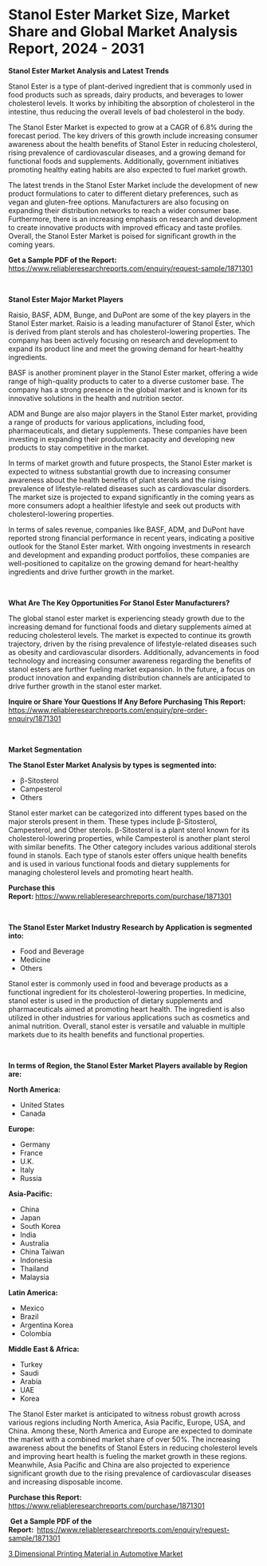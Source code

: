 <p><h1>Stanol Ester Market Size, Market Share and Global Market Analysis Report, 2024 - 2031</h1></p><p><strong>Stanol Ester Market Analysis and Latest Trends</strong></p>
<p><p>Stanol Ester is a type of plant-derived ingredient that is commonly used in food products such as spreads, dairy products, and beverages to lower cholesterol levels. It works by inhibiting the absorption of cholesterol in the intestine, thus reducing the overall levels of bad cholesterol in the body.</p><p>The Stanol Ester Market is expected to grow at a CAGR of 6.8% during the forecast period. The key drivers of this growth include increasing consumer awareness about the health benefits of Stanol Ester in reducing cholesterol, rising prevalence of cardiovascular diseases, and a growing demand for functional foods and supplements. Additionally, government initiatives promoting healthy eating habits are also expected to fuel market growth.</p><p>The latest trends in the Stanol Ester Market include the development of new product formulations to cater to different dietary preferences, such as vegan and gluten-free options. Manufacturers are also focusing on expanding their distribution networks to reach a wider consumer base. Furthermore, there is an increasing emphasis on research and development to create innovative products with improved efficacy and taste profiles. Overall, the Stanol Ester Market is poised for significant growth in the coming years.</p></p>
<p><strong>Get a Sample PDF of the Report:&nbsp;</strong> <a href="https://www.reliableresearchreports.com/enquiry/request-sample/1871301">https://www.reliableresearchreports.com/enquiry/request-sample/1871301</a></p>
<p>&nbsp;</p>
<p><strong>Stanol Ester Major Market Players</strong></p>
<p><p>Raisio, BASF, ADM, Bunge, and DuPont are some of the key players in the Stanol Ester market. Raisio is a leading manufacturer of Stanol Ester, which is derived from plant sterols and has cholesterol-lowering properties. The company has been actively focusing on research and development to expand its product line and meet the growing demand for heart-healthy ingredients.</p><p>BASF is another prominent player in the Stanol Ester market, offering a wide range of high-quality products to cater to a diverse customer base. The company has a strong presence in the global market and is known for its innovative solutions in the health and nutrition sector.</p><p>ADM and Bunge are also major players in the Stanol Ester market, providing a range of products for various applications, including food, pharmaceuticals, and dietary supplements. These companies have been investing in expanding their production capacity and developing new products to stay competitive in the market.</p><p>In terms of market growth and future prospects, the Stanol Ester market is expected to witness substantial growth due to increasing consumer awareness about the health benefits of plant sterols and the rising prevalence of lifestyle-related diseases such as cardiovascular disorders. The market size is projected to expand significantly in the coming years as more consumers adopt a healthier lifestyle and seek out products with cholesterol-lowering properties.</p><p>In terms of sales revenue, companies like BASF, ADM, and DuPont have reported strong financial performance in recent years, indicating a positive outlook for the Stanol Ester market. With ongoing investments in research and development and expanding product portfolios, these companies are well-positioned to capitalize on the growing demand for heart-healthy ingredients and drive further growth in the market.</p></p>
<p>&nbsp;</p>
<p><strong>What Are The Key Opportunities For Stanol Ester Manufacturers?</strong></p>
<p><p>The global stanol ester market is experiencing steady growth due to the increasing demand for functional foods and dietary supplements aimed at reducing cholesterol levels. The market is expected to continue its growth trajectory, driven by the rising prevalence of lifestyle-related diseases such as obesity and cardiovascular disorders. Additionally, advancements in food technology and increasing consumer awareness regarding the benefits of stanol esters are further fueling market expansion. In the future, a focus on product innovation and expanding distribution channels are anticipated to drive further growth in the stanol ester market.</p></p>
<p><strong>Inquire or Share Your Questions If Any Before Purchasing This Report:</strong> <a href="https://www.reliableresearchreports.com/enquiry/pre-order-enquiry/1871301">https://www.reliableresearchreports.com/enquiry/pre-order-enquiry/1871301</a></p>
<p>&nbsp;</p>
<p><strong>Market Segmentation</strong></p>
<p><strong>The Stanol Ester Market Analysis by types is segmented into:</strong></p>
<p><ul><li>β-Sitosterol</li><li>Campesterol</li><li>Others</li></ul></p>
<p><p>Stanol ester market can be categorized into different types based on the major sterols present in them. These types include β-Sitosterol, Campesterol, and Other sterols. β-Sitosterol is a plant sterol known for its cholesterol-lowering properties, while Campesterol is another plant sterol with similar benefits. The Other category includes various additional sterols found in stanols. Each type of stanols ester offers unique health benefits and is used in various functional foods and dietary supplements for managing cholesterol levels and promoting heart health.</p></p>
<p><strong>Purchase this Report:&nbsp;</strong><a href="https://www.reliableresearchreports.com/purchase/1871301">https://www.reliableresearchreports.com/purchase/1871301</a></p>
<p>&nbsp;</p>
<p><strong>The Stanol Ester Market Industry Research by Application is segmented into:</strong></p>
<p><ul><li>Food and Beverage</li><li>Medicine</li><li>Others</li></ul></p>
<p><p>Stanol ester is commonly used in food and beverage products as a functional ingredient for its cholesterol-lowering properties. In medicine, stanol ester is used in the production of dietary supplements and pharmaceuticals aimed at promoting heart health. The ingredient is also utilized in other industries for various applications such as cosmetics and animal nutrition. Overall, stanol ester is versatile and valuable in multiple markets due to its health benefits and functional properties.</p></p>
<p>&nbsp;</p>
<p><strong>In terms of Region, the Stanol Ester Market Players available by Region are:</strong></p>
<p>
    <p> <strong> North America: </strong>
        <ul>
            <li>United States</li>
            <li>Canada</li>
        </ul>
        </p> 
    <p> <strong> Europe: </strong>
        <ul>
            <li>Germany</li>
            <li>France</li>
            <li>U.K.</li>
            <li>Italy</li>
            <li>Russia</li>
        </ul>
        </p> 
    <p> <strong> Asia-Pacific: </strong>
        <ul>
            <li>China</li>
            <li>Japan</li>
            <li>South Korea</li>
            <li>India</li>
            <li>Australia</li>
            <li>China Taiwan</li>
            <li>Indonesia</li>
            <li>Thailand</li>
            <li>Malaysia</li>
        </ul>
        </p> 
    <p> <strong> Latin America: </strong>
        <ul>
            <li>Mexico</li>
            <li>Brazil</li>
            <li>Argentina Korea</li>
            <li>Colombia</li>
        </ul>
        </p> 
    <p> <strong> Middle East & Africa: </strong>
        <ul>
            <li>Turkey</li>
            <li>Saudi</li>
            <li>Arabia</li>
            <li>UAE</li>
            <li>Korea</li>
        </ul>
    </p>
    </p>
<p><p>The Stanol Ester market is anticipated to witness robust growth across various regions including North America, Asia Pacific, Europe, USA, and China. Among these, North America and Europe are expected to dominate the market with a combined market share of over 50%. The increasing awareness about the benefits of Stanol Esters in reducing cholesterol levels and improving heart health is fueling the market growth in these regions. Meanwhile, Asia Pacific and China are also projected to experience significant growth due to the rising prevalence of cardiovascular diseases and increasing disposable income.</p></p>
<p><strong>Purchase this Report: </strong><a href="https://www.reliableresearchreports.com/purchase/1871301">https://www.reliableresearchreports.com/purchase/1871301</a></p>
<p>&nbsp;<strong>Get a Sample PDF of the Report:&nbsp;&nbsp;</strong><a href="https://www.reliableresearchreports.com/enquiry/request-sample/1871301">https://www.reliableresearchreports.com/enquiry/request-sample/1871301</a></p>
<p><strong></strong></p>
<p><p><a href="https://cute-banjo-8ca.notion.site/3-Dimensional-Printing-Material-in-Automotive-Market-Insights-Market-Players-and-Forecast-Till-2031-3261ac0ac89b4a77a0cfc2104363b3f7">3 Dimensional Printing Material in Automotive Market</a></p></p>
